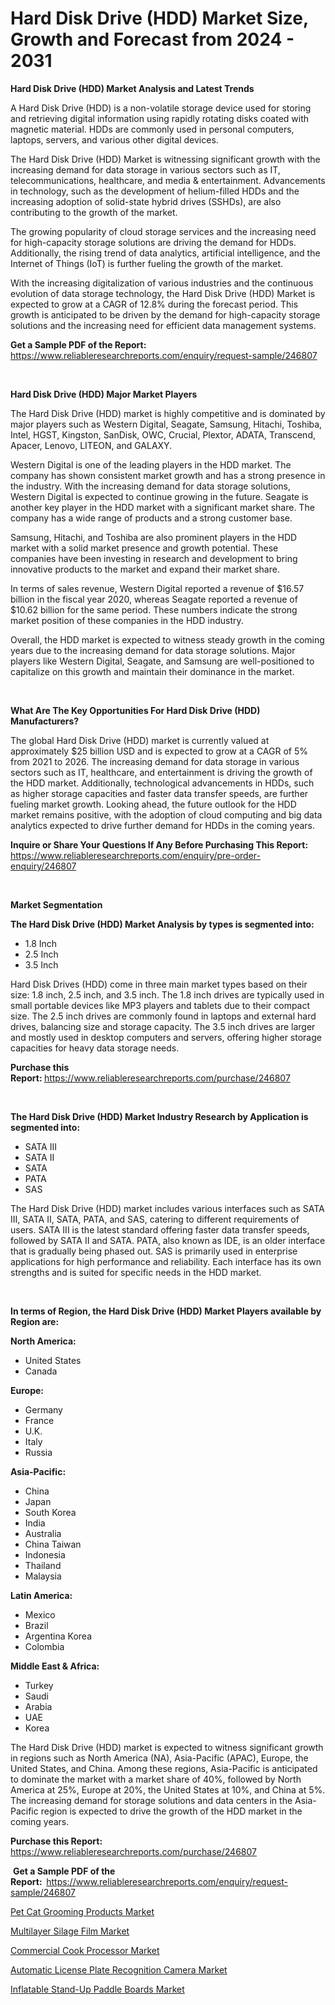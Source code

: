 <p><h1>Hard Disk Drive (HDD) Market Size, Growth and Forecast from 2024 - 2031</h1></p><p><strong>Hard Disk Drive (HDD) Market Analysis and Latest Trends</strong></p>
<p><p>A Hard Disk Drive (HDD) is a non-volatile storage device used for storing and retrieving digital information using rapidly rotating disks coated with magnetic material. HDDs are commonly used in personal computers, laptops, servers, and various other digital devices.</p><p>The Hard Disk Drive (HDD) Market is witnessing significant growth with the increasing demand for data storage in various sectors such as IT, telecommunications, healthcare, and media & entertainment. Advancements in technology, such as the development of helium-filled HDDs and the increasing adoption of solid-state hybrid drives (SSHDs), are also contributing to the growth of the market.</p><p>The growing popularity of cloud storage services and the increasing need for high-capacity storage solutions are driving the demand for HDDs. Additionally, the rising trend of data analytics, artificial intelligence, and the Internet of Things (IoT) is further fueling the growth of the market.</p><p>With the increasing digitalization of various industries and the continuous evolution of data storage technology, the Hard Disk Drive (HDD) Market is expected to grow at a CAGR of 12.8% during the forecast period. This growth is anticipated to be driven by the demand for high-capacity storage solutions and the increasing need for efficient data management systems.</p></p>
<p><strong>Get a Sample PDF of the Report:&nbsp;</strong> <a href="https://www.reliableresearchreports.com/enquiry/request-sample/246807">https://www.reliableresearchreports.com/enquiry/request-sample/246807</a></p>
<p>&nbsp;</p>
<p><strong>Hard Disk Drive (HDD) Major Market Players</strong></p>
<p><p>The Hard Disk Drive (HDD) market is highly competitive and is dominated by major players such as Western Digital, Seagate, Samsung, Hitachi, Toshiba, Intel, HGST, Kingston, SanDisk, OWC, Crucial, Plextor, ADATA, Transcend, Apacer, Lenovo, LITEON, and GALAXY. </p><p>Western Digital is one of the leading players in the HDD market. The company has shown consistent market growth and has a strong presence in the industry. With the increasing demand for data storage solutions, Western Digital is expected to continue growing in the future. Seagate is another key player in the HDD market with a significant market share. The company has a wide range of products and a strong customer base.</p><p>Samsung, Hitachi, and Toshiba are also prominent players in the HDD market with a solid market presence and growth potential. These companies have been investing in research and development to bring innovative products to the market and expand their market share.</p><p>In terms of sales revenue, Western Digital reported a revenue of $16.57 billion in the fiscal year 2020, whereas Seagate reported a revenue of $10.62 billion for the same period. These numbers indicate the strong market position of these companies in the HDD industry.</p><p>Overall, the HDD market is expected to witness steady growth in the coming years due to the increasing demand for data storage solutions. Major players like Western Digital, Seagate, and Samsung are well-positioned to capitalize on this growth and maintain their dominance in the market.</p></p>
<p>&nbsp;</p>
<p><strong>What Are The Key Opportunities For Hard Disk Drive (HDD) Manufacturers?</strong></p>
<p><p>The global Hard Disk Drive (HDD) market is currently valued at approximately $25 billion USD and is expected to grow at a CAGR of 5% from 2021 to 2026. The increasing demand for data storage in various sectors such as IT, healthcare, and entertainment is driving the growth of the HDD market. Additionally, technological advancements in HDDs, such as higher storage capacities and faster data transfer speeds, are further fueling market growth. Looking ahead, the future outlook for the HDD market remains positive, with the adoption of cloud computing and big data analytics expected to drive further demand for HDDs in the coming years.</p></p>
<p><strong>Inquire or Share Your Questions If Any Before Purchasing This Report:</strong> <a href="https://www.reliableresearchreports.com/enquiry/pre-order-enquiry/246807">https://www.reliableresearchreports.com/enquiry/pre-order-enquiry/246807</a></p>
<p>&nbsp;</p>
<p><strong>Market Segmentation</strong></p>
<p><strong>The Hard Disk Drive (HDD) Market Analysis by types is segmented into:</strong></p>
<p><ul><li>1.8 Inch</li><li>2.5 Inch</li><li>3.5 Inch</li></ul></p>
<p><p>Hard Disk Drives (HDD) come in three main market types based on their size: 1.8 inch, 2.5 inch, and 3.5 inch. The 1.8 inch drives are typically used in small portable devices like MP3 players and tablets due to their compact size. The 2.5 inch drives are commonly found in laptops and external hard drives, balancing size and storage capacity. The 3.5 inch drives are larger and mostly used in desktop computers and servers, offering higher storage capacities for heavy data storage needs.</p></p>
<p><strong>Purchase this Report:&nbsp;</strong><a href="https://www.reliableresearchreports.com/purchase/246807">https://www.reliableresearchreports.com/purchase/246807</a></p>
<p>&nbsp;</p>
<p><strong>The Hard Disk Drive (HDD) Market Industry Research by Application is segmented into:</strong></p>
<p><ul><li>SATA III</li><li>SATA II</li><li>SATA</li><li>PATA</li><li>SAS</li></ul></p>
<p><p>The Hard Disk Drive (HDD) market includes various interfaces such as SATA III, SATA II, SATA, PATA, and SAS, catering to different requirements of users. SATA III is the latest standard offering faster data transfer speeds, followed by SATA II and SATA. PATA, also known as IDE, is an older interface that is gradually being phased out. SAS is primarily used in enterprise applications for high performance and reliability. Each interface has its own strengths and is suited for specific needs in the HDD market.</p></p>
<p>&nbsp;</p>
<p><strong>In terms of Region, the Hard Disk Drive (HDD) Market Players available by Region are:</strong></p>
<p>
    <p> <strong> North America: </strong>
        <ul>
            <li>United States</li>
            <li>Canada</li>
        </ul>
        </p> 
    <p> <strong> Europe: </strong>
        <ul>
            <li>Germany</li>
            <li>France</li>
            <li>U.K.</li>
            <li>Italy</li>
            <li>Russia</li>
        </ul>
        </p> 
    <p> <strong> Asia-Pacific: </strong>
        <ul>
            <li>China</li>
            <li>Japan</li>
            <li>South Korea</li>
            <li>India</li>
            <li>Australia</li>
            <li>China Taiwan</li>
            <li>Indonesia</li>
            <li>Thailand</li>
            <li>Malaysia</li>
        </ul>
        </p> 
    <p> <strong> Latin America: </strong>
        <ul>
            <li>Mexico</li>
            <li>Brazil</li>
            <li>Argentina Korea</li>
            <li>Colombia</li>
        </ul>
        </p> 
    <p> <strong> Middle East & Africa: </strong>
        <ul>
            <li>Turkey</li>
            <li>Saudi</li>
            <li>Arabia</li>
            <li>UAE</li>
            <li>Korea</li>
        </ul>
    </p>
    </p>
<p><p>The Hard Disk Drive (HDD) market is expected to witness significant growth in regions such as North America (NA), Asia-Pacific (APAC), Europe, the United States, and China. Among these regions, Asia-Pacific is anticipated to dominate the market with a market share of 40%, followed by North America at 25%, Europe at 20%, the United States at 10%, and China at 5%. The increasing demand for storage solutions and data centers in the Asia-Pacific region is expected to drive the growth of the HDD market in the coming years.</p></p>
<p><strong>Purchase this Report: </strong><a href="https://www.reliableresearchreports.com/purchase/246807">https://www.reliableresearchreports.com/purchase/246807</a></p>
<p>&nbsp;<strong>Get a Sample PDF of the Report:&nbsp;&nbsp;</strong><a href="https://www.reliableresearchreports.com/enquiry/request-sample/246807">https://www.reliableresearchreports.com/enquiry/request-sample/246807</a></p>
<p><strong></strong></p>
<p><p><a href="https://sore-arch-6db.notion.site/Pet-Cat-Grooming-Products-Market-with-the-goal-of-estimating-the-market-size-and-future-growth-poten-3ad4a4d84dfd4bc78b71aafe1b12b441">Pet Cat Grooming Products Market</a></p><p><a href="https://funky-papaya-cf4.notion.site/Multilayer-Silage-Film-Market-Size-Share-Trends-Analysis-Report-By-Application-Regional-Outlook--a7360e93ef994b9699709f7f72a1fea7">Multilayer Silage Film Market</a></p><p><a href="https://confirmed-shield-e13.notion.site/Commercial-Cook-Processor-Market-Offer-Valuable-Insights-into-Market-Size-Market-Share-Market-Tren-4d6ec9c5917d43f69a9f451c2ede477e">Commercial Cook Processor Market</a></p><p><a href="https://view.publitas.com/reportprime-1/automatic-license-plate-recognition-camera-market-size-reflecting-a-forecast-till-2031-market-by-type-by-application-and-by-geography/">Automatic License Plate Recognition Camera Market</a></p><p><a href="https://view.publitas.com/reportprime-1/inflatable-stand-up-paddle-boards-market-research-report-unlocks-analysis-on-the-market-financial-status-market-size-and-market-revenue-upto-2031/">Inflatable Stand-Up Paddle Boards Market</a></p></p>